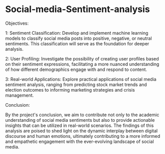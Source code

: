 # Social-media-Sentiment-analysis

Objectives:

1: Sentiment Classification: Develop and implement machine learning models to classify social media posts into positive, negative, or neutral sentiments. This classification will serve as the foundation for deeper analysis.

2: User Profiling: Investigate the possibility of creating user profiles based on their sentiment expressions, facilitating a more nuanced understanding of how different demographics engage with and respond to content.

3: Real-world Applications: Explore practical applications of social media sentiment analysis, ranging from predicting stock market trends and election outcomes to informing marketing strategies and crisis management.

Conclusion:

By the project's conclusion, we aim to contribute not only to the academic understanding of social media sentiments but also to provide actionable insights that can be utilized in real-world scenarios. The findings of this analysis are poised to shed light on the dynamic interplay between digital discourse and human emotions, ultimately contributing to a more informed and empathetic engagement with the ever-evolving landscape of social media.
